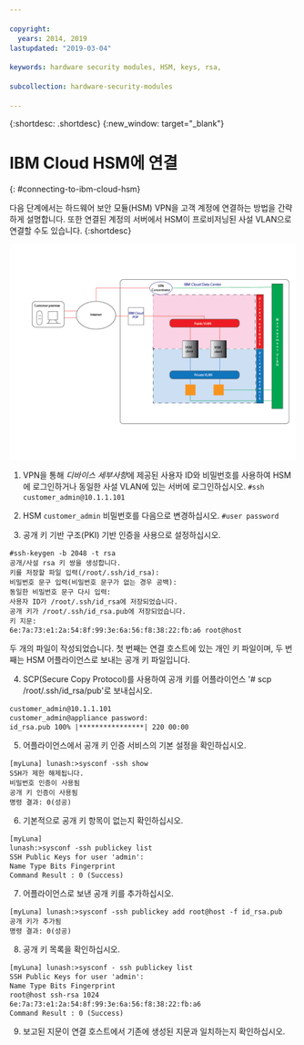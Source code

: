 ```yaml
---

copyright:
  years: 2014, 2019
lastupdated: "2019-03-04"

keywords: hardware security modules, HSM, keys, rsa,

subcollection: hardware-security-modules

---
```


{:shortdesc: .shortdesc}
{:new_window: target="_blank"}

# IBM Cloud HSM에 연결
{: #connecting-to-ibm-cloud-hsm}

다음 단계에서는 하드웨어 보안 모듈(HSM) VPN을 고객 계정에 연결하는 방법을 간략하게 설명합니다. 또한 연결된 계정의 서버에서 HSM이 프로비저닝된 사설 VLAN으로 연결할 수도 있습니다.
{:shortdesc}

![HSM 포함 네트워크의 아키텍처](/images/Connecting_to_HSM-01.png "HSM 아키텍처")

1. VPN을 통해 *디바이스 세부사항*에 제공된 사용자 ID와 비밀번호를 사용하여 HSM에 로그인하거나 동일한 사설 VLAN에 있는 서버에 로그인하십시오.
`#ssh customer_admin@10.1.1.101`

2. HSM `customer_admin` 비밀번호를 다음으로 변경하십시오.
`#user password`

3. 공개 키 기반 구조(PKI) 기반 인증을 사용으로 설정하십시오.
```
#ssh-keygen -b 2048 -t rsa
공개/사설 rsa 키 쌍을 생성합니다.
키를 저장할 파일 입력(/root/.ssh/id_rsa):
비밀번호 문구 입력(비밀번호 문구가 없는 경우 공백):
동일한 비밀번호 문구 다시 입력:
사용자 ID가 /root/.ssh/id_rsa에 저장되었습니다.
공개 키가 /root/.ssh/id_rsa.pub에 저장되었습니다.
키 지문:
6e:7a:73:e1:2a:54:8f:99:3e:6a:56:f8:38:22:fb:a6 root@host
```
두 개의 파일이 작성되었습니다. 첫 번째는 연결 호스트에 있는 개인 키 파일이며, 두 번째는 HSM 어플라이언스로 보내는 공개 키 파일입니다. 

4. SCP(Secure Copy Protocol)를 사용하여 공개 키를 어플라이언스 '# scp /root/.ssh/id_rsa/pub'로 보내십시오.
```
customer_admin@10.1.1.101
customer_admin@appliance password:
id_rsa.pub 100% |****************| 220 00:00
```
5. 어플라이언스에서 공개 키 인증 서비스의 기본 설정을 확인하십시오.
```
[myLuna] lunash:>sysconf -ssh show
SSH가 제한 해제됩니다.
비밀번호 인증이 사용됨
공개 키 인증이 사용됨
명령 결과: 0(성공)
```

6. 기본적으로 공개 키 항목이 없는지 확인하십시오.
```
[myLuna]
lunash:>sysconf -ssh publickey list
SSH Public Keys for user 'admin':
Name Type Bits Fingerprint
Command Result : 0 (Success)
```
7. 어플라이언스로 보낸 공개 키를 추가하십시오.
```
[myLuna] lunash:>sysconf -ssh publickey add root@host -f id_rsa.pub
공개 키가 추가됨
명령 결과: 0(성공)
```
8. 공개 키 목록을 확인하십시오.
```
[myLuna] lunash:>sysconf - ssh publickey list
SSH Public Keys for user 'admin':
Name Type Bits Fingerprint
root@host ssh-rsa 1024
6e:7a:73:e1:2a:54:8f:99:3e:6a:56:f8:38:22:fb:a6
Command Result : 0 (Success)
```
9. 보고된 지문이 연결 호스트에서 기존에 생성된 지문과 일치하는지 확인하십시오. 
